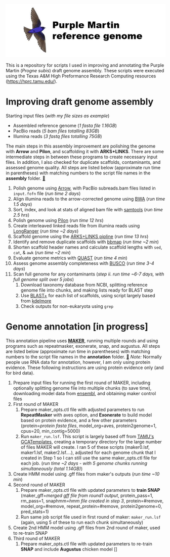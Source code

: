 ![Logo](https://github.com/edegreef/PUMA-reference-genome/blob/master/PUMA-logo.JPG)

This is a repository for scripts I used in improving and annotating the Purple Martin (*Progne subis*) draft genome assembly. These scripts were executed using the Texas A&M High Preformance Research Computing resources (https://hprc.tamu.edu/).

# Improving draft genome assembly
Starting input files (_with my file sizes as example_)
* Assembled reference genome (_1 fasta file 1.16GB_) 
* PacBio reads (_5 bam files totalling 83GB_)
* Illumina reads (_3 fastq files totalling 75GB_)

The main steps in this assembly improvement are polishing the genome with **Arrow** and **Pilon**, and scaffolding it with **ARKS+LINKS**. There are some intermediate steps in between these programs to create necessary input files. In addition, I also checked for duplicate scaffolds, contaminants, and assessed genome quality. All steps are listed below (approximate run time in parentheses) with matching numbers to the script file names in the **assembly** folder. [:file_folder:](https://github.com/edegreef/PUMA-reference-genome/tree/master/assembly)

1. Polish genome using [Arrow](https://github.com/PacificBiosciences/GenomicConsensus), with PacBio subreads.bam files listed in `input.fofn` file (_run time 2 days_)
2. Align illumina reads to the arrow-corrected genome using [BWA](http://bio-bwa.sourceforge.net/bwa.shtml) (_run time 1.5 days_)
3. Sort, index, and look at stats of aligned bam file with [samtools](http://www.htslib.org/doc/samtools.html) (_run time 2.5 hrs_)
4. Polish genome using [Pilon](https://github.com/broadinstitute/pilon/wiki) (_run time 12 hrs_)
5. Create interleaved linked reads file from illumina reads using [LongRanger](https://support.10xgenomics.com/genome-exome/software/pipelines/latest/what-is-long-ranger) (_run time ~2 days_)
6. Scaffold genome using the [ARKS+LINKS pipline](https://github.com/bcgsc/arks/) (_run time 13 hrs_)
7. Identify and remove duplicate scaffolds with [bbmap](https://jgi.doe.gov/data-and-tools/bbtools/bb-tools-user-guide/dedupe-guide/) (_run time ~2 min_)
8. Shorten scaffold header names and calculate scaffold lengths with `sed`, `cat`, & `awk` (_run time ~2 min_)
9. Evaluate genome metrics with [QUAST](http://quast.sourceforge.net/docs/manual.html) (_run time 4 min_)
10. Assess genome assembly completeness with [BUSCO](https://busco.ezlab.org/busco_userguide.html#running-busco) (_run time 3-4 days_)
11. Scan full genome for any contaminants (_step ii. run time ~6-7 days, with full genome split over 5 jobs_)
     1. Download taxonomy database from NCBI, splitting reference genome file into chunks, and making lists ready for BLAST step
     2. Use [BLAST+](https://blast.ncbi.nlm.nih.gov/Blast.cgi?PAGE_TYPE=BlastDocs&DOC_TYPE=Download) for each list of scaffolds, using script largely based from [kdelmore](https://github.com/kdelmore/)
     3. Check outputs for non-eukaryota using `grep`


# Genome annotation [in progress]
This annotation pipeline uses **[MAKER](https://www.yandell-lab.org/software/maker.html)**, running multiple rounds and using programs such as repeatmasker, exonerate, snap, and augustus. All steps are listed below (approximate run time in parentheses) with matching numbers to the script file names in the **annotation** folder. [:file_folder:](https://github.com/edegreef/PUMA-reference-genome/tree/master/annotation) _Note:_ Normally people use RNA data for annotation, however, I am only using protein evidence. These following instructions are using protein evidence only (and for bird data).

1. Prepare input files for running the first round of MAKER, including optionally splitting genome file into multiple chunks (to save time), downloading model data from [ensembl](http://ensembl.org/), and obtaining maker control files
2. First round of MAKER
     1. Prepare maker_opts.ctl file with adjusted parameters to run **RepeatMasker** with aves option, and **Exonerate** to build model based on protein evidence, and a few other parameters (protein=_protein fasta files_, model_org=aves, protein2genome=1, cpus=20, min_contig=5000)
     2. Run `maker_run.lsf`. This script is largely based off from [TAMU's GCATemplates](https://github.tamu.edu/), creating a temporary directory for the large number of files MAKER will create. I ran 5 of these scripts (maker0.lsf, maker1.lsf, maker2.lsf....), adjusted for each genome chunk that I created in Step 1 so I can still use the same maker_opts.ctl file for each job. (_run time ~2 days - with 5 genome chunks running simultaneously (total 1.14GB)_)
3. Create HMM model using .gff files from maker's outputs (_run time ~10 min_)
4. Second round of MAKER
     1. Prepare maker_opts.ctl file with updated parameters to **train SNAP** (maker_gff=_merged gff file from round1 output_, protein_pass=1, rm_pass=1, snaphmm=_hmm file created in step 3_, protein=#remove, model_org=#remove, repeat_protein=#remove, protein2genome=0, pred_stats=1)
     2. Run same job script file used in first round of maker: `maker_run.lsf` (again, using 5 of these to run each chunk simultaneously)
5. Create 2nd HMM model using .gff files from 2nd round of maker, used to re-train SNAP
6. Third round of MAKER
     1. Prepare maker_opts.ctl file with updated parameters to re-train **SNAP** and include **Augustus** chicken model []


